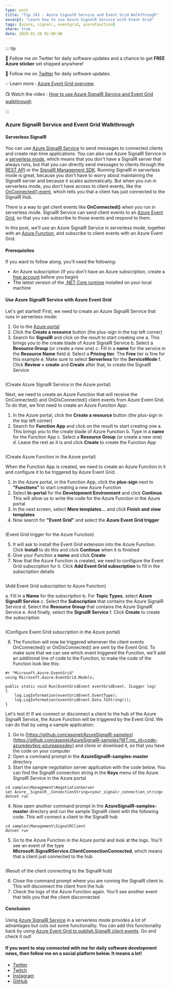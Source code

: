 ```yaml
---
type: post
title: "Tip 243 - Azure SignalR Service and Event Grid Walkthrough"
excerpt: "Learn how to use Azure SignalR Service with Event Grid"
tags: [azure, signalr, eventgrid, azurefunction]
share: true
date: 2020-01-26 02:00:00
---
```


::: tip 

:unicorn: Follow me on Twitter for daily software updates and a chance to get **FREE Azure sticker** set shipped anywhere!

:unicorn: Follow me on [Twitter](https://twitter.com/intent/follow?screen_name=mbcrump) for daily software updates.

:bulb: Learn more : [Azure Event Grid overview](https://docs.microsoft.com/azure/event-grid/overview?WT.mc_id=docs-azuredevtips-azureappsdev). 

:tv: Watch the video : [How to use Azure SignalR Service and Event Grid walkthrough](https://www.youtube.com/watch?v=VTVqV0hZ1EQ&list=PLLasX02E8BPCNCK8Thcxu-Y-XcBUbhFWC&index=4&t=0s?WT.mc_id=youtube-azuredevtips-azureappsdev)

:::

### Azure SignalR Service and Event Grid Walkthrough

#### Serverless SignalR

You can use [Azure SignalR Service](https://docs.microsoft.com/azure/azure-signalr/signalr-overview?WT.mc_id=docs-azuredevtips-azureappsdev) to send messages to connected clients and create real-time applications. You can also use Azure SignalR Service in a [serverless mode](https://docs.microsoft.com/azure/azure-signalr/signalr-quickstart-azure-functions-javascript?WT.mc_id=docs-azuredevtips-azureappsdev), which means that you don't have a SignalR server that always runs, but that you can directly send messages to clients through the [REST API](https://docs.microsoft.com/azure/azure-signalr/signalr-quickstart-rest-api?WT.mc_id=docs-azuredevtips-azureappsdev) or the [SignalR Management SDK](https://www.nuget.org/packages/Microsoft.Azure.SignalR.Management/?WT.mc_id=docs-azuredevtips-azureappsdev). Running SignalR in serverless mode is great, because you don't have to worry about maintaining the SignalR server and because it scales automatically. But when you run in serverless mode, you don't have access to client events, like the [OnConnected() event](https://docs.microsoft.com/previous-versions/aspnet/jj890472(v%3Dvs.118)?WT.mc_id=docs-azuredevtips-azureappsdev), which tells you that a client has just connected to the SignalR Hub. 

There is a way to get client events like **OnConnected()** when you run in serverless mode. SignalR Service can send client events to an [Azure Event Grid](https://azure.microsoft.com/services/event-grid/?WT.mc_id=azure-azuredevtips-azureappsdev), so that you can subscribe to those events and respond to them.

In this post, we'll use an Azure SignalR Service in serverless mode, together with an [Azure Function](https://azure.microsoft.com/services/functions/?WT.mc_id=azure-azuredevtips-azureappsdev), and subscribe to client events with an Azure Event Grid.

#### Prerequisites

If you want to follow along, you'll need the following:
* An Azure subscription (If you don't have an Azure subscription, create a [free account](https://azure.microsoft.com/free/?WT.mc_id=azure-azuredevtips-azureappsdev) before you begin)
* The latest version of the [.NET Core runtime](https://dotnet.microsoft.com/download?WT.mc_id=microsoft-azuredevtips-azureappsdev) installed on your local machine

#### Use Azure SignalR Service with Azure Event Grid

Let's get started! First, we need to create an Azure SignalR Service that runs in serverless mode:

1. Go to the [Azure portal](https://portal.azure.com/?WT.mc_id=azure-azuredevtips-azureappsdev)
2. Click the **Create a resource** button (the plus-sign in the top left corner)
3. Search for **SignalR** and click on the result to start creating one
   a. This brings you to the create blade of Azure SignalR Service
   b. Select a **Resource Group** (or create a new one)
   c. Fill in a **name** for the service in the **Resource Name** field
   d. Select a **Pricing tier**. The **Free** tier is fine for this example
   e. Make sure to select **Serverless** for the **ServiceMode**
   f. Click **Review + create** and **Create** after that, to create the SignalR Service 

<img :src="$withBase('/files/40createsignalr.png')">

(Create Azure SignalR Service in the Azure portal)

Next, we need to create an Azure Function that will receive the OnConnected() and OnDisConnected() client events from Azure Event Grid. To do that, we first need to create an Azure Function App:
1. In the Azure portal, click the **Create a resource** button (the plus-sign in the top left corner)
2. Search for **Function App** and click on the result to start creating one
   a. This brings you to the create blade of Azure Function
   b. Type in a **name** for the Function App
   c. Select a **Resource Group** (or create a new one)
   d. Leave the rest as it is and click **Create** to create the Function App

<img :src="$withBase('/files/40createfunctionapp.png')">

(Create Azure Function in the Azure portal)   

When the Function App is created, we need to create an Azure Function in it and configure it to be triggered by Azure Event Grid:
1. In the Azure portal, in the Function App, click the **plus-sign** next to **"Functions"** to start creating a new Azure Function
2. Select **In-portal** for the **Development Environment** and click **Continue**. This will allow us to write the code for the Azure Function in the Azure portal
3. In the next screen, select **More templates...** and click **Finish and view templates**
4. Now search for **"Event Grid"** and select the **Azure Event Grid trigger**

<img :src="$withBase('/files/40eventtrigger.png')">

(Event Grid trigger for the Azure Function)  

5. It will ask to install the Event Grid extension into the Azure Function. Click **Install** to do this and click **Continue** when it is finished
6. Give your Function a **name** and click **Create**
7. Now that the Azure Function is created, we need to configure the Event Grid subscription for it. Click **Add Event Grid subscription** to fill in the subscription details

<img :src="$withBase('/files/40addeventgridsubscription.png')">

(Add Event Grid subscription to Azure Function)

   a. Fill in a **Name** for the subscription
   b. For **Topic Types**, select **Azure SignalR Service**
   c. Select the **Subscription** that contains the Azure SignalR Service
   d. Select the **Resource Group** that contains the Azure SignalR Service
   e. And finally, select the **SignalR Service** 
   f. Click **Create** to create the subscription

<img :src="$withBase('/files/40eventgridsubscription.png')">

(Configure Event Grid subscription in the Azure portal)

8. The Function will now be triggered whenever the client events OnConnected() or OnDisConnected() are sent by the Event Grid. To make sure that we can see which event triggered the Function, we'll add an additional line of code to the Function, to make the code of the Function look like this:

```
#r "Microsoft.Azure.EventGrid"
using Microsoft.Azure.EventGrid.Models;

public static void Run(EventGridEvent eventGridEvent, ILogger log)
{
    log.LogInformation(eventGridEvent.EventType);
    log.LogInformation(eventGridEvent.Data.ToString());
}
```

Let's test it! If we connect or disconnect a client to the hub of the Azure SignalR Service, the Azure Function will be triggered by the Event Grid. We can do that by using a sample application:
1. Go to [https://github.com/aspnet/AzureSignalR-samples](https://github.com/aspnet/AzureSignalR-samples?WT.mc_id=code-azuredevtips-azureappsdev) and clone or download it, so that you have the code on your computer
2. Open a command prompt in the **AzureSignalR-samples-master** directory
3. Start the sample negotiation server application with the code below. You can find the SignalR connection string in the **Keys** menu of the Azure SignalR Service in the Azure portal

```
cd samples\Management\NegotiationServer
set Azure__SignalR__ConnectionString=<your_signalr_connection_string>
dotnet run
```

4. Now open another command prompt in the **AzureSignalR-samples-master** directory and run the sample SignalR client with the following code. This will connect a client to the SignalR hub

```
cd samples\Management\SignalRClient
dotnet run
```
5. Go to the Azure Function in the Azure portal and look at the logs. You'll see an event of the type **Microsoft.SignalRService.ClientConnectionConnected**, which means that a client just connected to the hub

<img :src="$withBase('/files/40result.png')">

(Result of the client connecting to the SignalR hub)

6. Close the command prompt where you are running the SignalR client in. This will disconnect the client from the hub
7. Check the logs of the Azure Function again. You'll see another event that tells you that the client disconnected

#### Conclusion

Using [Azure SignalR Service](https://docs.microsoft.com/azure/azure-signalr/signalr-overview?WT.mc_id=docs-azuredevtips-azureappsdev) in a serverless mode provides a lot of advantages but cuts out some functionality. You can add this functionality back by using [Azure Event Grid to publish SignalR client events](https://docs.microsoft.com/azure/azure-signalr/signalr-howto-event-grid-integration?WT.mc_id=docs-azuredevtips-azureappsdev). Go and check it out!

#### If you want to stay connected with me for daily software development news, then follow me on a social platform below. It means a lot!

- [Twitter](https://twitter.com/intent/follow?screen_name=mbcrump)
- [Twitch](https://twitch.tv/mbcrump)
- [Instagram](https://instagram.com/mbcrump)
- [GitHub](https://github.com/mbcrump)